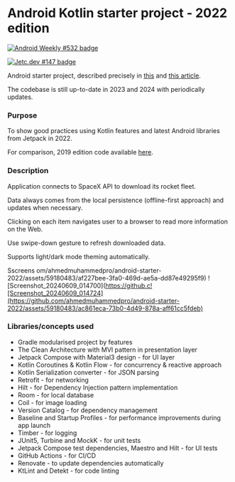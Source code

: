 # **Android Kotlin starter project - 2022 edition**

[![Android Weekly #532 badge](https://androidweekly.net/issues/issue-532/badge)](https://androidweekly.net/issues/issue-532)

[![Jetc.dev #147 badge](https://img.shields.io/badge/Featured%20in%20jetc.dev-Issue%20%23147-blue)](https://jetc.dev/issues/147.html)

Android starter project, described precisely in [this](https://proandroiddev.com/clean-android-multi-module-offline-first-scalable-app-in-2022-including-jetpack-compose-mvi-987ebecbecae) and [this article](https://medium.com/codequest/clean-android-multi-module-offline-first-scalable-app-in-2022-part-2-including-compose-ui-e1fd0a0f410e).

The codebase is still up-to-date in 2023 and 2024 with periodically updates.

### **Purpose**
To show good practices using Kotlin features and latest Android libraries from Jetpack in 2022.

For comparison, 2019 edition code available [here](https://github.com/krzdabrowski/android-starter-2019).

### **Description**
Application connects to SpaceX API to download its rocket fleet.

Data always comes from the local persistence (offline-first approach) and updates when necessary.

Clicking on each item navigates user to a browser to read more information on the Web.

Use swipe-down gesture to refresh downloaded data.

Supports light/dark mode theming automatically.

Sscreens
om/ahmedmuhammedpro/android-starter-2022/assets/59180483/af227bee-3fa0-469d-ae5a-dd87e49295f9)
![Screenshot_20240609_014700](https://github.c![Screenshot_20240609_014724](https://github.com/ahmedmuhammedpro/android-starter-2022/assets/59180483/ac861eca-73b0-4d49-878a-aff61cc5fdeb)


### **Libraries/concepts used**

* Gradle modularised project by features
* The Clean Architecture with MVI pattern in presentation layer
* Jetpack Compose with Material3 design - for UI layer
* Kotlin Coroutines & Kotlin Flow - for concurrency & reactive approach
* Kotlin Serialization converter - for JSON parsing
* Retrofit - for networking
* Hilt - for Dependency Injection pattern implementation
* Room - for local database
* Coil - for image loading
* Version Catalog - for dependency management
* Baseline and Startup Profiles - for performance improvements during app launch
* Timber - for logging
* JUnit5, Turbine and MockK - for unit tests
* Jetpack Compose test dependencies, Maestro and Hilt - for UI tests
* GitHub Actions - for CI/CD
* Renovate - to update dependencies automatically
* KtLint and Detekt - for code linting
